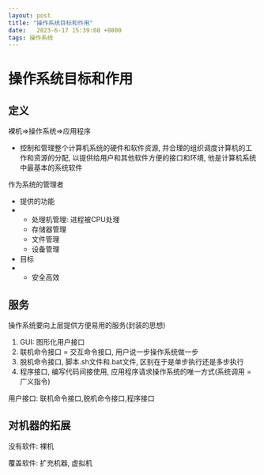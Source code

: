 ```yaml
---
layout: post
title: "操作系统目标和作用" 
date:   2023-6-17 15:39:08 +0800
tags: 操作系统    
---
```


# 操作系统目标和作用

## 定义

裸机=>操作系统=>应用程序

+   控制和管理整个计算机系统的硬件和软件资源, 并合理的组织调度计算机的工作和资源的分配, 以提供给用户和其他软件方便的接口和环境, 他是计算机系统中最基本的系统软件

作为系统的管理者 

+   提供的功能
+   +   处理机管理: 进程被CPU处理
    +   存储器管理
    +   文件管理
    +   设备管理
+   目标
+   +   安全高效

## 服务

操作系统要向上层提供方便易用的服务(封装的思想)

1.    GUI: 图形化用户接口
2.   联机命令接口 = 交互命令接口, 用户说一步操作系统做一步
3.   脱机命令接口, 脚本.sh文件和.bat文件, 区别在于是单步执行还是多步执行
4.   程序接口, 编写代码间接使用, 应用程序请求操作系统的唯一方式(系统调用 = 广义指令)

用户接口: 联机命令接口,脱机命令接口,程序接口

## 对机器的拓展

没有软件: 裸机

覆盖软件: 扩充机器, 虚拟机













